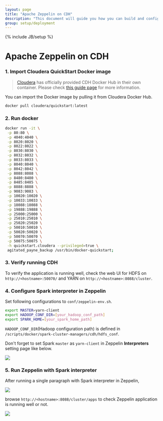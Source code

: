 ```yaml
---
layout: page
title: "Apache Zeppelin on CDH"
description: "This document will guide you how you can build and configure the environment on CDH with Apache Zeppelin using docker scripts."
group: setup/deployment 
---
```

<!--
Licensed under the Apache License, Version 2.0 (the "License");
you may not use this file except in compliance with the License.
You may obtain a copy of the License at

http://www.apache.org/licenses/LICENSE-2.0

Unless required by applicable law or agreed to in writing, software
distributed under the License is distributed on an "AS IS" BASIS,
WITHOUT WARRANTIES OR CONDITIONS OF ANY KIND, either express or implied.
See the License for the specific language governing permissions and
limitations under the License.
-->
{% include JB/setup %}

# Apache Zeppelin on CDH

<div id="toc"></div>

### 1. Import Cloudera QuickStart Docker image

>[Cloudera](http://www.cloudera.com/) has officially provided CDH Docker Hub in their own container. Please check [this guide page](http://www.cloudera.com/documentation/enterprise/latest/topics/quickstart_docker_container.html#cloudera_docker_container) for more information.

You can import the Docker image by pulling it from Cloudera Docker Hub.

```bash
docker pull cloudera/quickstart:latest
```


### 2. Run docker

```bash
docker run -it \
 -p 80:80 \
 -p 4040:4040 \
 -p 8020:8020 \
 -p 8022:8022 \
 -p 8030:8030 \
 -p 8032:8032 \
 -p 8033:8033 \
 -p 8040:8040 \
 -p 8042:8042 \
 -p 8088:8088 \
 -p 8480:8480 \
 -p 8485:8485 \
 -p 8888:8888 \
 -p 9083:9083 \
 -p 10020:10020 \
 -p 10033:10033 \
 -p 18088:18088 \
 -p 19888:19888 \
 -p 25000:25000 \
 -p 25010:25010 \
 -p 25020:25020 \
 -p 50010:50010 \
 -p 50020:50020 \
 -p 50070:50070 \
 -p 50075:50075 \
 -h quickstart.cloudera --privileged=true \
 agitated_payne_backup /usr/bin/docker-quickstart;
```

### 3. Verify running CDH

To verify the application is running well, check the web UI for HDFS on `http://<hostname>:50070/` and YARN on `http://<hostname>:8088/cluster`.


### 4. Configure Spark interpreter in Zeppelin
Set following configurations to `conf/zeppelin-env.sh`.

```bash
export MASTER=yarn-client
export HADOOP_CONF_DIR=[your_hadoop_conf_path]
export SPARK_HOME=[your_spark_home_path]
```

`HADOOP_CONF_DIR`(Hadoop configuration path) is defined in `/scripts/docker/spark-cluster-managers/cdh/hdfs_conf`.

Don't forget to set Spark `master` as `yarn-client` in Zeppelin **Interpreters** setting page like below.

<img src="{{BASE_PATH}}/assets/themes/zeppelin/img/docs-img/zeppelin_yarn_conf.png" />

### 5. Run Zeppelin with Spark interpreter
After running a single paragraph with Spark interpreter in Zeppelin,

<img src="{{BASE_PATH}}/assets/themes/zeppelin/img/docs-img/zeppelin_with_cdh.png" />

<br/>

browse `http://<hostname>:8088/cluster/apps` to check Zeppelin application is running well or not.

<img src="{{BASE_PATH}}/assets/themes/zeppelin/img/docs-img/cdh_yarn_applications.png" />

